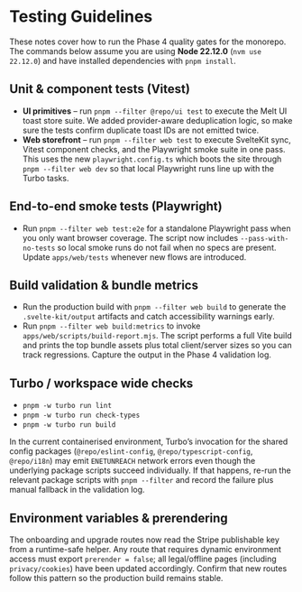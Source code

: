 # Testing Guidelines

These notes cover how to run the Phase 4 quality gates for the monorepo. The
commands below assume you are using **Node 22.12.0** (`nvm use 22.12.0`) and
have installed dependencies with `pnpm install`.

## Unit & component tests (Vitest)
- **UI primitives** – run `pnpm --filter @repo/ui test` to execute the Melt UI
  toast store suite. We added provider-aware deduplication logic, so make sure
  the tests confirm duplicate toast IDs are not emitted twice.
- **Web storefront** – run `pnpm --filter web test` to execute SvelteKit sync,
  Vitest component checks, and the Playwright smoke suite in one pass. This
  uses the new `playwright.config.ts` which boots the site through
  `pnpm --filter web dev` so that local Playwright runs line up with the Turbo
  tasks.

## End-to-end smoke tests (Playwright)
- Run `pnpm --filter web test:e2e` for a standalone Playwright pass when you
  only want browser coverage. The script now includes `--pass-with-no-tests`
  so local smoke runs do not fail when no specs are present. Update
  `apps/web/tests` whenever new flows are introduced.

## Build validation & bundle metrics
- Run the production build with `pnpm --filter web build` to generate the
  `.svelte-kit/output` artifacts and catch accessibility warnings early.
- Run `pnpm --filter web build:metrics` to invoke
  `apps/web/scripts/build-report.mjs`. The script performs a full Vite build and
  prints the top bundle assets plus total client/server sizes so you can track
  regressions. Capture the output in the Phase 4 validation log.

## Turbo / workspace wide checks
- `pnpm -w turbo run lint`
- `pnpm -w turbo run check-types`
- `pnpm -w turbo run build`

In the current containerised environment, Turbo’s invocation for the shared
config packages (`@repo/eslint-config`, `@repo/typescript-config`,
`@repo/i18n`) may emit `ENETUNREACH` network errors even though the underlying
package scripts succeed individually. If that happens, re-run the relevant
package scripts with `pnpm --filter` and record the failure plus manual
fallback in the validation log.

## Environment variables & prerendering
The onboarding and upgrade routes now read the Stripe publishable key from a
runtime-safe helper. Any route that requires dynamic environment access must
export `prerender = false`; all legal/offline pages (including
`privacy/cookies`) have been updated accordingly. Confirm that new routes follow
this pattern so the production build remains stable.
